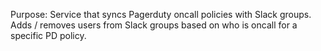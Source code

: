 Purpose:
Service that syncs Pagerduty oncall policies with Slack groups. Adds / removes users from Slack groups based on who is oncall for a specific PD policy.
